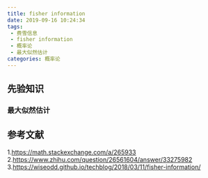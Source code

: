 ```yaml
---
title: fisher information
date: 2019-09-16 10:24:34
tags:
 - 费雪信息
 - fisher information
 - 概率论
 - 最大似然估计
categories: 概率论
---
```


## 先验知识
### 最大似然估计

## 参考文献
1.https://math.stackexchange.com/a/265933
2.https://www.zhihu.com/question/26561604/answer/33275982
3.https://wiseodd.github.io/techblog/2018/03/11/fisher-information/
